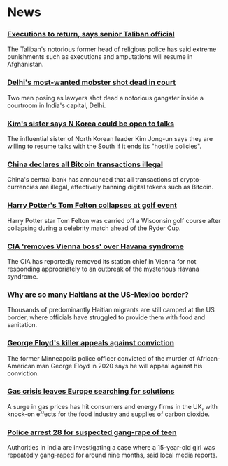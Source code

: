 # News
### [Executions to return, says senior Taliban official](https://www.bbc.com/news/world-asia-58675153)
The Taliban's notorious former head of religious police has said extreme punishments such as executions and amputations will resume in Afghanistan.
### [Delhi's most-wanted mobster shot dead in court](https://www.bbc.com/news/world-asia-india-58674452)
Two men posing as lawyers shot dead a notorious gangster inside a courtroom in India's capital, Delhi.
### [Kim's sister says N Korea could be open to talks](https://www.bbc.com/news/world-asia-58675703)
The influential sister of North Korean leader Kim Jong-un says they are willing to resume talks with the South if it ends its "hostile policies".
### [China declares all Bitcoin transactions illegal](https://www.bbc.com/news/technology-58678907)
China's central bank has announced that all transactions of crypto-currencies are illegal, effectively banning digital tokens such as Bitcoin.
### [Harry Potter's Tom Felton collapses at golf event](https://www.bbc.com/news/world-us-canada-58673550)
Harry Potter star Tom Felton was carried off a Wisconsin golf course after collapsing during a celebrity match ahead of the Ryder Cup.
### [CIA 'removes Vienna boss' over Havana syndrome](https://www.bbc.com/news/world-europe-58675144)
The CIA has reportedly removed its station chief in Vienna for not responding appropriately to an outbreak of the mysterious Havana syndrome.
### [Why are so many Haitians at the US-Mexico border?](https://www.bbc.com/news/world-us-canada-58667669)
Thousands of predominantly Haitian migrants are still camped at the US border, where officials have struggled to provide them with food and sanitation.
### [George Floyd's killer appeals against conviction](https://www.bbc.com/news/world-us-canada-58674884)
The former Minneapolis police officer convicted of the murder of African-American man George Floyd in 2020 says he will appeal against his conviction.
### [Gas crisis leaves Europe searching for solutions](https://www.bbc.com/news/world-europe-58650634)
A surge in gas prices has hit consumers and energy firms in the UK, with knock-on effects for the food industry and supplies of carbon dioxide.
### [Police arrest 28 for suspected gang-rape of teen](https://www.bbc.com/news/world-asia-india-58674126)
Authorities in India are investigating a case where a 15-year-old girl was repeatedly gang-raped for around nine months, said local media reports.
